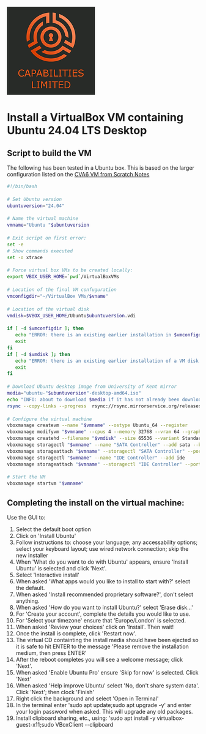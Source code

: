 ![Cap Ltd Logo](./img/CapLtdLogo.png)

# Install a VirtualBox VM containing Ubuntu 24.04 LTS Desktop

## Script to build the VM

The following has been tested in a Ubuntu box. This is based on the larger configuration listed on the [CVA6 VM from Scratch Notes](cva6-vm-from-scratch-notes.md)

```bash
#!/bin/bash

# Set Ubuntu version
ubuntuversion="24.04"

# Name the virtual machine
vmname="Ubuntu "$ubuntuversion

# Exit script on first error:
set -e
# Show commands executed
set -o xtrace

# Force virtual box VMs to be created locally:
export VBOX_USER_HOME=`pwd`/VirtualBoxVMs

# Location of the final VM confuguration
vmconfigdir="~/VirtualBox VMs/$vname"

# Location of the virtual disk
vmdisk=$VBOX_USER_HOME/Ubuntu$ubuntuversion.vdi

if [ -d $vmconfigdir ]; then
   echo "ERROR: there is an existing earlier installation in $vmconfigdir. Delete before rerunning this script."
   exit
fi
if [ -d $vmdisk ]; then
   echo "ERROR: there is an existing earlier installation of a VM disk in "$vmdisk". Remove files in directory "$VBOX_USER_HOME" before reruning this script."
   exit
fi
   
# Download Ubuntu desktop image from University of Kent mirror
media="ubuntu-"$ubuntuversion"-desktop-amd64.iso"
echo "INFO: about to download $media if it has not already been downloaded"
rsync --copy-links --progress  rsync://rsync.mirrorservice.org/releases.ubuntu.com/$ubuntuversion/$media .

# Configure the virtual machine
vboxmanage createvm --name "$vmname" --ostype Ubuntu_64 --register
vboxmanage modifyvm "$vmname" --cpus 4 --memory 32768 --vram 64 --graphicscontroller vmsvga --usbohci on --mouse usbtablet --clipboard-mode=bidirectional
vboxmanage createhd --filename "$vmdisk" --size 65536 --variant Standard
vboxmanage storagectl "$vmname" --name "SATA Controller" --add sata --bootable on
vboxmanage storageattach "$vmname" --storagectl "SATA Controller" --port 0 --device 0 --type hdd --medium "$vmdisk"
vboxmanage storagectl "$vmname" --name "IDE Controller" --add ide
vboxmanage storageattach "$vmname" --storagectl "IDE Controller" --port 0 --device 0 --type dvddrive --medium "$media"

# Start the VM
vboxmanage startvm "$vmname"
```


## Completing the install on the virtual machine:

Use the GUI to:
1. Select the default boot option  
2. Click on 'Install Ubuntu'
3. Follow instructions to: choose your language; any accessability options; select your keyboard layout; use wired network connection; skip the new installer
4. When 'What do you want to do with Ubuntu' appears, ensure 'Install Ubuntu' is selected and click 'Next'.
5. Select 'Interactive install'
6. When asked 'What apps would you like to install to start with?' select the default.
7. When asked 'Install recommended proprietary software?', don't select anything.
8. When asked 'How do you want to install Ubuntu?' select 'Erase disk...'
9. For 'Create your account', complete the details you would like to use.
10. For 'Select your timezone' ensure that 'Europe/London' is selected.
11. When asked 'Review your choices' click on 'Install'.  Then wait!
12. Once the install is complete, click 'Restart now'.
13. The virtual CD containting the install media should have been ejected so it is safe to hit ENTER to the message 'Please remove the installation medium, then press ENTER'
14. After the reboot completes you will see a welcome message; click 'Next'.
15. When asked 'Enable Ubuntu Pro' ensure 'Skip for now' is selected. Click 'Next'
16. When asked 'Help improve Ubuntu' select 'No, don't share system data'. Click 'Next'; then clock 'Finish'
17. Right click the background and select 'Open in Terminal'
18. In the terminal enter 'sudo apt update;sudo apt upgrade -y' and enter your login password when asked.  This will upgrade any old packages.
19. Install clipboard sharing, etc., using: 'sudo apt install -y virtualbox-guest-x11;sudo VBoxClient --clipboard




